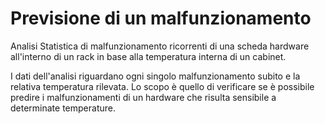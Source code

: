 # Previsione di un malfunzionamento
Analisi Statistica di malfunzionamento ricorrenti di una scheda hardware all'interno di un rack in base alla temperatura interna di un cabinet.

I dati dell'analisi riguardano ogni singolo malfunzionamento subito e la relativa temperatura rilevata. Lo scopo è quello di verificare se è possibile predire i malfunzionamenti di un hardware che risulta sensibile a determinate temperature.

